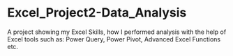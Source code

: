 # Excel_Project2-Data_Analysis
 A project showing my Excel Skills, how I performed analysis with the  help of Excel tools such as: Power Query, Power Pivot, Advanced Excel Functions etc.
